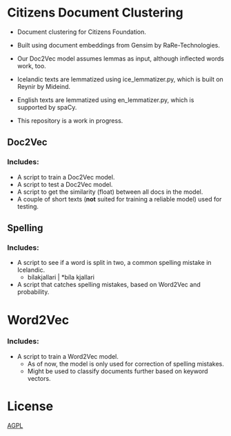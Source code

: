 # Citizens Document Clustering

- Document clustering for Citizens Foundation.
- Built using document embeddings from Gensim by RaRe-Technologies.
- Our Doc2Vec model assumes lemmas as input, although inflected words work, too.
- Icelandic texts are lemmatized using ice_lemmatizer.py, which is built on Reynir by Mideind.
- English texts are lemmatized using en_lemmatizer.py, which is supported
by spaCy.

- This repository is a work in progress.

## Doc2Vec
### Includes:
- A script to train a Doc2Vec model.
- A script to test a Doc2Vec model.
- A script to get the similarity (float) between all docs in the model.
- A couple of short texts (__not__ suited for training a reliable model) used for testing.

## Spelling
### Includes:
- A script to see if a word is split in two, a common spelling mistake
in Icelandic.
  - bílakjallari | \*bíla kjallari
- A script that catches spelling mistakes, based on Word2Vec and probability.


# Word2Vec
### Includes:
- A script to train a Word2Vec model.
  - As of now, the model is only used for correction of spelling mistakes.
  - Might be used to classify documents further based on keyword vectors.



# License
[AGPL](https://en.wikipedia.org/wiki/Affero_General_Public_License)
